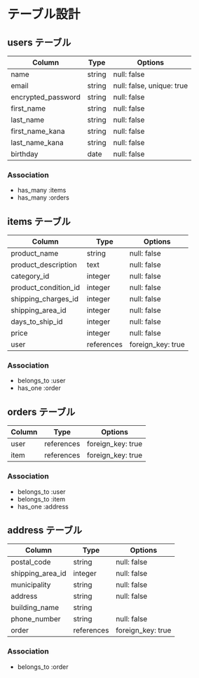 # テーブル設計

## users テーブル

|Column             |Type   |Options                  |
|------------------ |-------|------------------------ |
|name               |string |null: false              |
|email              |string |null: false, unique: true|
|encrypted_password |string |null: false              |
|first_name         |string |null: false              |
|last_name          |string |null: false              |
|first_name_kana    |string |null: false              |
|last_name_kana     |string |null: false              |
|birthday           |date   |null: false              |


### Association

- has_many :items
- has_many :orders

## items テーブル

|Column              |Type      |Options          |
|------------------- |-------   |---------------- |
|product_name        |string    |null: false      |
|product_description |text      |null: false      |
|category_id         |integer   |null: false      |
|product_condition_id|integer   |null: false      |
|shipping_charges_id |integer   |null: false      |
|shipping_area_id    |integer   |null: false      |
|days_to_ship_id     |integer   |null: false      |
|price               |integer   |null: false      |
|user                |references|foreign_key: true|

### Association

- belongs_to :user
- has_one :order

## orders テーブル

|Column  |Type      |Options          |
|------  |----------|--------------   |
|user    |references|foreign_key: true|
|item    |references|foreign_key: true|

### Association

- belongs_to :user
- belongs_to :item
- has_one :address

## address テーブル

|Column          |Type      |Options          |
|--------------- |--------  |--------------   |
|postal_code     |string    |null: false      |
|shipping_area_id|integer   |null: false      |
|municipality    |string    |null: false      |
|address         |string    |null: false      |
|building_name   |string    |                 |
|phone_number    |string    |null: false      |
|order           |references|foreign_key: true|

### Association

- belongs_to :order